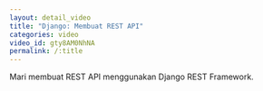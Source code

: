 ```yaml
---
layout: detail_video
title: "Django: Membuat REST API"
categories: video
video_id: gty8AM0NhNA
permalink: /:title
---
```

Mari membuat REST API menggunakan Django REST Framework.
